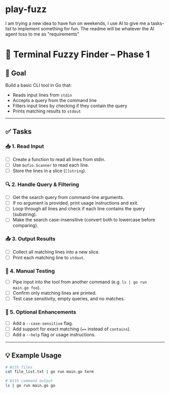 # play-fuzz

I am trying a new idea to have fun on weekends, I use AI to give me a tasks-list to implement something for fun.
The readme will be whatever the AI agent toss to me as "requirements"

# 🧠 Terminal Fuzzy Finder – Phase 1

## 🎯 Goal
Build a basic CLI tool in Go that:
- Reads input lines from `stdin`
- Accepts a query from the command line
- Filters input lines by checking if they contain the query
- Prints matching results to `stdout`

---

## ✅ Tasks

### 📥 1. Read Input
- [ ] Create a function to read all lines from stdin.
- [ ] Use `bufio.Scanner` to read each line.
- [ ] Store the lines in a slice (`[]string`).

### 🔍 2. Handle Query & Filtering
- [ ] Get the search query from command-line arguments.
- [ ] If no argument is provided, print usage instructions and exit.
- [ ] Loop through all lines and check if each line contains the query (substring).
- [ ] Make the search case-insensitive (convert both to lowercase before comparing).

### 📤 3. Output Results
- [ ] Collect all matching lines into a new slice.
- [ ] Print each matching line to `stdout`.

### 🧪 4. Manual Testing
- [ ] Pipe input into the tool from another command (e.g. `ls | go run main.go foo`).
- [ ] Confirm only matching lines are printed.
- [ ] Test case sensitivity, empty queries, and no matches.

### 🧼 5. Optional Enhancements
- [ ] Add a `--case-sensitive` flag.
- [ ] Add support for exact matching (`==` instead of `contains`).
- [ ] Add a `--help` flag or usage instructions.

---

## 💡 Example Usage

```bash
# With files
cat file_list.txt | go run main.go term

# With command output
ls | go run main.go go


